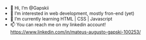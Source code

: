 - 👋 Hi, I’m @Gapskii
- 👀 I’m interested in web development, mostly fron-end (yet)
- 🌱 I’m currently learning HTML | CSS | Javascript
- 📫 You can reach me on my linkedin account! https://www.linkedin.com/in/mateus-augusto-gapski-100253/

<!---
Gapskii/Gapskii is a ✨ special ✨ repository because its `README.md` (this file) appears on your GitHub profile.
You can click the Preview link to take a look at your changes.
--->
